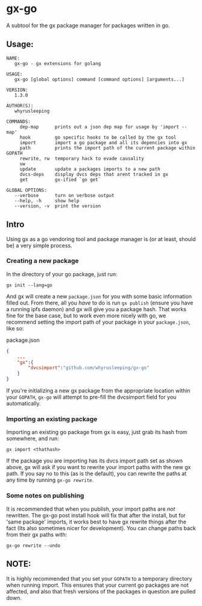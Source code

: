 # gx-go

A subtool for the gx package manager for packages written in go.

## Usage:
```
NAME:
   gx-go - gx extensions for golang

USAGE:
   gx-go [global options] command [command options] [arguments...]

VERSION:
   1.3.0

AUTHOR(S):
   whyrusleeping

COMMANDS:
     dep-map      prints out a json dep map for usage by 'import --map'
     hook         go specific hooks to be called by the gx tool
     import       import a go package and all its depencies into gx
     path         prints the import path of the current package within GOPATH
     rewrite, rw  temporary hack to evade causality
     uw
     update       update a packages imports to a new path
     dvcs-deps    display dvcs deps that arent tracked in gx
     get          gx-ified `go get`

GLOBAL OPTIONS:
   --verbose      turn on verbose output
   --help, -h     show help
   --version, -v  print the version
```

## Intro
Using gx as a go vendoring tool and package manager is (or at least, should be) a
very simple process.

### Creating a new package
In the directory of your go package, just run:
```
gx init --lang=go
```

And gx will create a new `package.json` for you with some basic information
filled out. From there, all you *have* to do is run `gx publish` (ensure you
have a running ipfs daemon) and gx will give you a package hash. That works
fine for the base case, but to work even more nicely with go, we recommend
setting the import path of your package in your `package.json`, like so:

package.json
```json
{
	...
	"gx":{
		"dvcsimport":"github.com/whyrusleeping/gx-go"
	}
}
```

If you're initializing a new gx package from the appropriate location within
your `GOPATH`, `gx-go` will attempt to pre-fill the dvcsimport field for you
automatically.

### Importing an existing package
Importing an existing go package from gx is easy, just grab its hash from
somewhere, and run:
```
gx import <thathash>
```

If the package you are importing has its dvcs import path set as shown above,
gx will ask if you want to rewrite your import paths with the new gx path.
If you say no to this (as is the default), you can rewrite the paths at any time
by running `gx-go rewrite`.

### Some notes on publishing
It is recommended that when you publish, your import paths are *not* rewritten.
The gx-go post install hook will fix that after the install, but for 'same package'
imports, it works best to have gx rewrite things after the fact (Its also sometimes
nicer for development). You can change paths back from their gx paths with:
```
gx-go rewrite --undo
```

## NOTE:
It is highly recommended that you set your `GOPATH` to a temporary directory when running import.
This ensures that your current go packages are not affected, and also that fresh versions of
the packages in question are pulled down.
